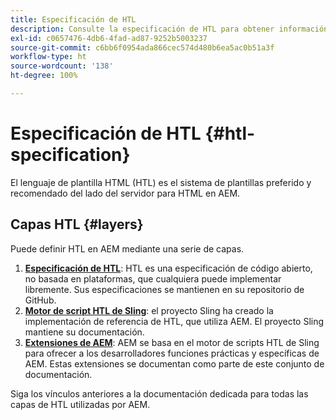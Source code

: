 ```yaml
---
title: Especificación de HTL
description: Consulte la especificación de HTL para obtener información detallada sobre la sintaxis.
exl-id: c0657476-4db6-4fad-ad87-9252b5003237
source-git-commit: c6bb6f0954ada866cec574d480b6ea5ac0b51a3f
workflow-type: ht
source-wordcount: '138'
ht-degree: 100%

---
```



# Especificación de HTL {#htl-specification}

El lenguaje de plantilla HTML (HTL) es el sistema de plantillas preferido y recomendado del lado del servidor para HTML en AEM.

## Capas HTL {#layers}

Puede definir HTL en AEM mediante una serie de capas.

1. **[Especificación de HTL](https://github.com/adobe/htl-spec)**: HTL es una especificación de código abierto, no basada en plataformas, que cualquiera puede implementar libremente. Sus especificaciones se mantienen en su repositorio de GitHub.
1. **[Motor de script HTL de Sling](https://sling.apache.org/documentation/bundles/scripting/scripting-htl.html)**: el proyecto Sling ha creado la implementación de referencia de HTL, que utiliza AEM. El proyecto Sling mantiene su documentación.
1. **[Extensiones de AEM](aem-extensions.md)**: AEM se basa en el motor de scripts HTL de Sling para ofrecer a los desarrolladores funciones prácticas y específicas de AEM. Estas extensiones se documentan como parte de este conjunto de documentación.

Siga los vínculos anteriores a la documentación dedicada para todas las capas de HTL utilizadas por AEM.
